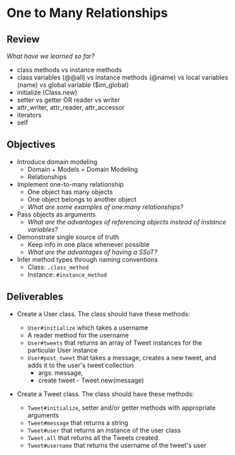 # One to Many Relationships

## Review
*What have we learned so far?*
- class methods vs instance methods
- class variables (@@all) vs instance methods (@name) vs local variables (name) vs global variable ($im_global)
- initialize (Class.new)
- setter vs getter OR reader vs writer
- attr_writer, attr_reader, attr_accessor
- iterators
- self

## Objectives
* Introduce domain modeling
  - Domain + Models = Domain Modeling
  - Relationships
* Implement one-to-many relationship
  - One object has many objects
  - One object belongs to another object
  - *What are some examples of one:many relationships?*
* Pass objects as arguments
  - *What are the advantages of referencing objects instead of instance variables?*
* Demonstrate single source of truth
  - Keep info in one place whenever possible
  - *What are the advantages of having a SSoT?*
* Infer method types through naming conventions
  - Class: `.class_method`
  - Instance: `#instance_method`

## Deliverables
* Create a User class. The class should have these methods:
  - `User#initialize` which takes a username
  - A reader method for the username
  - `User#tweets` that returns an array of Tweet instances for the particular User instance
  - `User#post_tweet` that takes a message, creates a new tweet, and adds it to the user's tweet collection
    * args: message, 
    * create tweet - Tweet.new(message)
    
* Create a Tweet class. The class should have these methods:
  - `Tweet#initialize`, setter and/or getter methods with appropriate arguments
  - `Tweet#message` that returns a string
  - `Tweet#user` that returns an instance of the user class
  - `Tweet.all` that returns all the Tweets created.
  - `Tweet#username` that returns the username of the tweet's user
